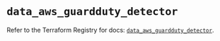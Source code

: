# `data_aws_guardduty_detector`

Refer to the Terraform Registry for docs: [`data_aws_guardduty_detector`](https://registry.terraform.io/providers/hashicorp/aws/6.14.0/docs/data-sources/guardduty_detector).
